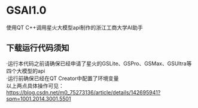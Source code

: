 # GSAI1.0
使用QT C++调用星火大模型api制作的浙江工商大学AI助手

## 下载运行代码须知
·运行本代码之前请确保已经申请了星火的GSLite、GSPro、GSMax、GSUltra等四个大模型的api  
·运行前确保已经在QT Creator中配置了环境变量  
以上两点具体操作可见：https://blog.csdn.net/m0_75273136/article/details/142695941?spm=1001.2014.3001.5501  

